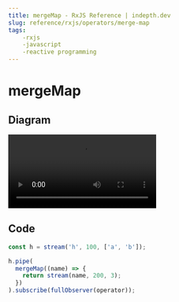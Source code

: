 ```yaml
---
title: mergeMap - RxJS Reference | indepth.dev
slug: reference/rxjs/operators/merge-map
tags:
    -rxjs 
    -javascript 
    -reactive programming
---
```


# mergeMap

## Diagram

<video>
    <source src="https://images.indepth.dev/references/rxjs/merge-map.mp4" type="video/mp4">
</video>

## Code

```javascript
const h = stream('h', 100, ['a', 'b']);

h.pipe(
  mergeMap((name) => {
    return stream(name, 200, 3);
  })
).subscribe(fullObserver(operator));
```
